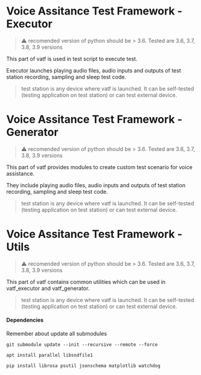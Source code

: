 # Voice Assitance Test Framework - Executor

> :warning: recomended version of python should be > 3.6. Tested are 3.6, 3.7, 3.8, 3.9 versions

This part of vatf is used in test script to execute test.

Executor launches playing audio files, audio inputs and outputs of test station recording, sampling and sleep test code. 

> test station is any device where vatf is launched. It can be self-tested (testing application on test station) or can test external device.

# Voice Assitance Test Framework - Generator

> :warning: recomended version of python should be > 3.6. Tested are 3.6, 3.7, 3.8, 3.9 versions

This part of vatf provides modules to create custom test scenario for voice assistance.

They include playing audio files, audio inputs and outputs of test station recording, sampling and sleep test code. 

> test station is any device where vatf is launched. It can be self-tested (testing application on test station) or can test external device.

# Voice Assitance Test Framework - Utils

> :warning: recomended version of python should be > 3.6. Tested are 3.6, 3.7, 3.8, 3.9 versions

This part of vatf contains common utilities which can be used in vatf_executor and vatf_generator.

> test station is any device where vatf is launched. It can be self-tested (testing application on test station) or can test external device.

#### Dependencies

Remember about update all submodules

```
git submodule update --init --recursive --remote --force
```

```
apt install parallel libsndfile1
```
```
pip install librosa psutil jsonschema matplotlib watchdog
```
